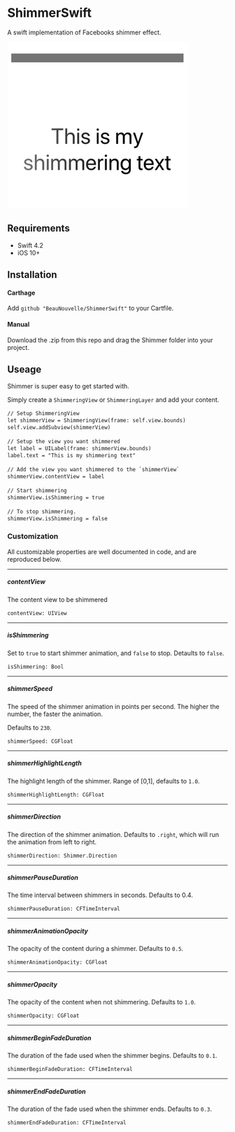 # ShimmerSwift
A swift implementation of Facebooks shimmer effect.

![demo](demo.gif)

## Requirements
- Swift 4.2
- iOS 10+

## Installation

#### Carthage
Add `github "BeauNouvelle/ShimmerSwift"` to your Cartfile.

#### Manual
Download the .zip from this repo and drag the Shimmer folder into your project.

## Useage
Shimmer is super easy to get started with. 

Simply create a `ShimmeringView` or `ShimmeringLayer` and add your content.

    // Setup ShimmeringView
    let shimmerView = ShimmeringView(frame: self.view.bounds)
    self.view.addSubview(shimmerView)

    // Setup the view you want shimmered
    let label = UILabel(frame: shimmerView.bounds)
    label.text = "This is my shimmering text"

    // Add the view you want shimmered to the `shimmerView`
    shimmerView.contentView = label
    
    // Start shimmering
    shimmerView.isShimmering = true
    
    // To stop shimmering.
    shimmerView.isShimmering = false

### Customization
All customizable properties are well documented in code, and are reproduced below.

----

##### contentView
The content view to be shimmered

    contentView: UIView

----

##### isShimmering
Set to `true` to start shimmer animation, and `false` to stop. Detaults to `false`.

    isShimmering: Bool
    
----

##### shimmerSpeed
The speed of the shimmer animation in points per second. The higher the number, the faster the animation.

Defaults to `230`.

    shimmerSpeed: CGFloat
    
----
   
##### shimmerHighlightLength

The highlight length of the shimmer. Range of [0,1], defaults to `1.0`.

    shimmerHighlightLength: CGFloat
    
----

##### shimmerDirection
    
The direction of the shimmer animation.
Defaults to `.right`, which will run the animation from left to right.
    
    shimmerDirection: Shimmer.Direction
    
----
##### shimmerPauseDuration

The time interval between shimmers in seconds.
Defaults to 0.4.
    
    shimmerPauseDuration: CFTimeInterval
    
----

##### shimmerAnimationOpacity

The opacity of the content during a shimmer. Defaults to `0.5`.

    shimmerAnimationOpacity: CGFloat
    
----

##### shimmerOpacity

The opacity of the content when not shimmering. Defaults to `1.0`.
    
    shimmerOpacity: CGFloat
    
----

##### shimmerBeginFadeDuration

The duration of the fade used when the shimmer begins. Defaults to `0.1`.

    shimmerBeginFadeDuration: CFTimeInterval
    
----

##### shimmerEndFadeDuration

The duration of the fade used when the shimmer ends. Defaults to `0.3`.

    shimmerEndFadeDuration: CFTimeInterval
